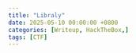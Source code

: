 ```yaml
---
title: "Libraly"
date: 2025-05-10 00:00:00 +0800
categories: [Writeup, HackTheBox,]
tags: [CTF]
--- 
```


